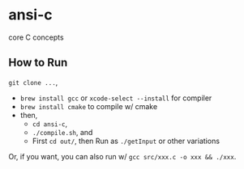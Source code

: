 # ansi-c

core C concepts 

## How to Run

`git clone ...`,

- `brew install gcc` or `xcode-select --install` for compiler
- `brew install cmake` to compile w/ cmake
- then,
    - `cd ansi-c`,
    - `./compile.sh`, and 
    - First `cd out/`,
      then Run as `./getInput` or other variations

Or, if you want, you can also run w/ `gcc src/xxx.c -o xxx && ./xxx`.
